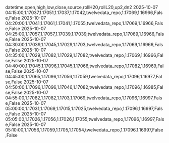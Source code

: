 datetime,open,high,low,close,source,rollH20,rollL20,up2,dn2
2025-10-07 04:15:00,1.17037,1.17051,1.17037,1.17042,twelvedata_repo,1.17069,1.16966,False,False
2025-10-07 04:20:00,1.17041,1.17061,1.17041,1.17055,twelvedata_repo,1.17069,1.16966,False,False
2025-10-07 04:25:00,1.17057,1.17057,1.17039,1.17039,twelvedata_repo,1.17069,1.16966,False,False
2025-10-07 04:30:00,1.17039,1.17045,1.17029,1.1703,twelvedata_repo,1.17069,1.16966,False,False
2025-10-07 04:35:00,1.17029,1.17082,1.17029,1.17082,twelvedata_repo,1.17069,1.16966,False,False
2025-10-07 04:40:00,1.17045,1.17096,1.17045,1.17066,twelvedata_repo,1.17082,1.16969,False,False
2025-10-07 04:45:00,1.17065,1.17096,1.17056,1.17059,twelvedata_repo,1.17096,1.16977,False,False
2025-10-07 04:50:00,1.17096,1.17096,1.17046,1.17082,twelvedata_repo,1.17096,1.16985,False,False
2025-10-07 04:55:00,1.17082,1.17082,1.1703,1.17069,twelvedata_repo,1.17096,1.16997,False,False
2025-10-07 05:00:00,1.17031,1.17069,1.17015,1.17025,twelvedata_repo,1.17096,1.16997,False,False
2025-10-07 05:05:00,1.17026,1.17056,1.17026,1.17055,twelvedata_repo,1.17096,1.16997,False,False
2025-10-07 05:10:00,1.17056,1.17059,1.1705,1.17054,twelvedata_repo,1.17096,1.16997,False,False
